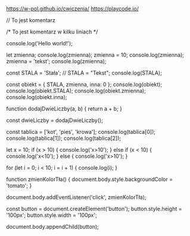 https://w-pol.github.io/cwiczenia/
https://playcode.io/

// To jest komentarz

/* To jest
   komentarz
   w kilku
   liniach */

console.log('Hello world!');

let zmienna;
console.log(zmienna);
zmienna = 10;
console.log(zmienna);
zmienna = 'tekst';
console.log(zmienna);

const STALA = 'Stała';
// STALA = "Tekst";
console.log(STALA);

const obiekt = { STALA, zmienna, inna: 0 };
console.log(obiekt);
console.log(obiekt.STALA);
console.log(obiekt.zmienna);
console.log(obiekt.inna);

function dodajDwieLiczby(a, b) {
  return a + b;
}

const dwieLiczby = dodajDwieLiczby();

const tablica = ['kot', 'pies', 'krowa'];
console.log(tablica[0]);
console.log(tablica[1]);
console.log(tablica[2]);

let x = 10;
if (x > 10) {
  console.log('x>10');
} else if (x < 10) {
  console.log('x<10');
} else {
  console.log('x>10');
}

for (let i = 0; i < 10; i = i + 1) {
  console.log(i);
}

function zmienKolorTła() {
  document.body.style.backgroundColor = 'tomato';
}

document.body.addEventListener('click', zmienKolorTła);

const button = document.createElement('button');
button.style.height = '100px';
button.style.width = '100px';

document.body.appendChild(button);

